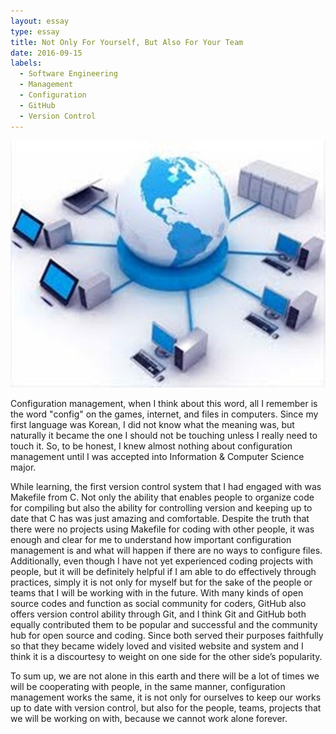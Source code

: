```yaml
---
layout: essay
type: essay
title: Not Only For Yourself, But Also For Your Team
date: 2016-09-15
labels:
  - Software Engineering
  - Management
  - Configuration
  - GitHub
  - Version Control
---
```

<img class="ui medium right rectangular floated image" src="../images/config.jpeg">

Configuration management, when I think about this word, all I remember is the word "config" on the games, internet, and files in computers. Since my first language was Korean, I did not know what the meaning was, but naturally it became the one I should not be touching unless I really need to touch it. So, to be honest, I knew almost nothing about configuration management until I was accepted into Information & Computer Science major.

While learning, the first version control system that I had engaged with was Makefile from C. Not only the ability that enables people to organize code for compiling but also the ability for controlling version and keeping up to date that C has was just amazing and comfortable. Despite the truth that there were no projects using Makefile for coding with other people, it was enough and clear for me to understand how important configuration management is and what will happen if there are no ways to configure files. Additionally, even though I have not yet experienced coding projects with people, but it will be definitely helpful if I am able to do effectively through practices, simply it is not only for myself but for the sake of the people or teams that I will be working with in the future.
With many kinds of open source codes and function as social community for coders, GitHub also offers version control ability through Git, and I think Git and GitHub both equally contributed them to be popular and successful and the community hub for open source and coding. Since both served their purposes faithfully so that they became widely loved and visited website and system and I think it is a discourtesy to weight on one side for the other side’s popularity. 

To sum up, we are not alone in this earth and there will be a lot of times we will be cooperating with people, in the same manner, configuration management works the same, it is not only for ourselves to keep our works up to date with version control, but also for the people, teams, projects that we will be working on with, because we cannot work alone forever.
